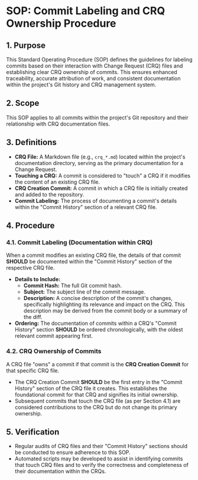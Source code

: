 # SOP: Commit Labeling and CRQ Ownership Procedure

## 1. Purpose
This Standard Operating Procedure (SOP) defines the guidelines for labeling commits based on their interaction with Change Request (CRQ) files and establishing clear CRQ ownership of commits. This ensures enhanced traceability, accurate attribution of work, and consistent documentation within the project's Git history and CRQ management system.

## 2. Scope
This SOP applies to all commits within the project's Git repository and their relationship with CRQ documentation files.

## 3. Definitions
*   **CRQ File:** A Markdown file (e.g., `crq_*.md`) located within the project's documentation directory, serving as the primary documentation for a Change Request.
*   **Touching a CRQ:** A commit is considered to "touch" a CRQ if it modifies the content of an existing CRQ file.
*   **CRQ Creation Commit:** A commit in which a CRQ file is initially created and added to the repository.
*   **Commit Labeling:** The process of documenting a commit's details within the "Commit History" section of a relevant CRQ file.

## 4. Procedure

### 4.1. Commit Labeling (Documentation within CRQ)
When a commit modifies an existing CRQ file, the details of that commit **SHOULD** be documented within the "Commit History" section of the respective CRQ file.

*   **Details to Include:**
    *   **Commit Hash:** The full Git commit hash.
    *   **Subject:** The subject line of the commit message.
    *   **Description:** A concise description of the commit's changes, specifically highlighting its relevance and impact on the CRQ. This description may be derived from the commit body or a summary of the diff.
*   **Ordering:** The documentation of commits within a CRQ's "Commit History" section **SHOULD** be ordered chronologically, with the oldest relevant commit appearing first.

### 4.2. CRQ Ownership of Commits
A CRQ file "owns" a commit if that commit is the **CRQ Creation Commit** for that specific CRQ file.

*   The CRQ Creation Commit **SHOULD** be the first entry in the "Commit History" section of the CRQ file it creates. This establishes the foundational commit for that CRQ and signifies its initial ownership.
*   Subsequent commits that touch the CRQ file (as per Section 4.1) are considered contributions to the CRQ but do not change its primary ownership.

## 5. Verification
*   Regular audits of CRQ files and their "Commit History" sections should be conducted to ensure adherence to this SOP.
*   Automated scripts may be developed to assist in identifying commits that touch CRQ files and to verify the correctness and completeness of their documentation within the CRQs.
